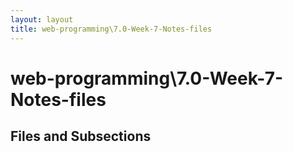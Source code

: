 ```yaml
---
layout: layout
title: web-programming\7.0-Week-7-Notes-files
---
```


# web-programming\7.0-Week-7-Notes-files

## Files and Subsections

